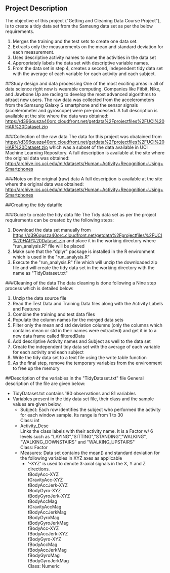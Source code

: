 ## Project Description
The objective of this project ("Getting and Cleaning Data Course Project"), is to create a tidy data set from the Samsung data set 
as per the below requirements. 
   1. Merges the training and the test sets to create one data set.
   2. Extracts only the measurements on the mean and standard deviation for each measurement. 
   3. Uses descriptive activity names to name the activities in the data set
   4. Appropriately labels the data set with descriptive variable names. 
   5. From the data set in step 4, creates a second, independent tidy data set with the average 
      of each variable for each activity and each subject.

##Study design and data processing
One of the most exciting areas in all of data science right now is wearable computing. 
Companies like Fitbit, Nike, and Jawbone Up are racing to develop the most advanced algorithms to attract new users. 
The raw data was collected from the accelerometers from the Samsung Galaxy S smartphone and the sensor signals (accelerometer and gyroscope) were pre-processed.
A full description is available at the site where the data was obtained: https://d396qusza40orc.cloudfront.net/getdata%2Fprojectfiles%2FUCI%20HAR%20Dataset.zip

###Collection of the raw data
The data for this project was obatained from https://d396qusza40orc.cloudfront.net/getdata%2Fprojectfiles%2FUCI%20HAR%20Dataset.zip which was a subset of 
the data available in UCI Machine Learning Repository. A full description is available at the site where the original data was obtained: 
http://archive.ics.uci.edu/ml/datasets/Human+Activity+Recognition+Using+Smartphones

###Notes on the original (raw) data 
A full description is available at the site where the original data was obtained: 
http://archive.ics.uci.edu/ml/datasets/Human+Activity+Recognition+Using+Smartphones

##Creating the tidy datafile

###Guide to create the tidy data file
The Tidy data set as per the project requirements can be created by the following steps: 
   1. Download the data set manually from https://d396qusza40orc.cloudfront.net/getdata%2Fprojectfiles%2FUCI%20HAR%20Dataset.zip and place it in the working 
      directory where "run_analysis.R" file will be placed
   2. Make sure that the "dplyr" package is installed in the R environment which is used in the "run_analysis.R"
   3. Execute the "run_analysis.R" file which will unzip the downloaded zip file and will create the tidy data set in the working directory with the name
	  as "TidyDataset.txt"

###Cleaning of the data
The data cleaning is done following a Nine step process which is detailed below: 
   1. Unzip the data source file
   2. Read the Test Data and Training Data files along with the Activity Labels and Features
   3. Combine the training and test data files
   4. Populate the column names for the merged data sets
   5. Filter only the mean and std deviation columns (only the columns which contains mean or std in their names were extracted) 
	  and get it in to a new data frame called filteredData
   6. Add descriptive Activity names and Subject as well to the data set
   7. Create the independent tidy data set with the average of each variable for each activity and each subject
   8. Write the tidy data set to a text file using the write.table function
   9. As the final step, remove the temporary variables from the environment to free up the memory
	
##Description of the variables in the "TidyDataset.txt" file
General description of the file are given below:
 - TidyDataset.txt contains 180 observations and 81 variables
 - Variables present in the tidy data set file, their class and the sample values are given below,
    - Subject:
      Each row identifies the subject who performed the activity for each window sample. Its range is from 1 to 30                        
      Class: int
    - Activity_Desc                  
      Links the class labels with their activity name. It is a Factor w/ 6 levels such as "LAYING","SITTING","STANDING","WALKING", "WALKING_DOWNSTAIRS" and "WALKING_UPSTAIRS"   
      Class: Factor
    - Measures:
      Data set contains the mean() and standard deviation for the following variables in XYZ axes as applicable   
      - '-XYZ' is used to denote 3-axial signals in the X, Y and Z directions.   
         tBodyAcc-XYZ   
         tGravityAcc-XYZ   
         tBodyAccJerk-XYZ   
         tBodyGyro-XYZ   
         tBodyGyroJerk-XYZ   
         tBodyAccMag   
         tGravityAccMag   
         tBodyAccJerkMag   
         tBodyGyroMag   
         tBodyGyroJerkMag   
         fBodyAcc-XYZ   
         fBodyAccJerk-XYZ   
         fBodyGyro-XYZ   
         fBodyAccMag   
         fBodyAccJerkMag   
         fBodyGyroMag   
         fBodyGyroJerkMag   
Class: Numeric